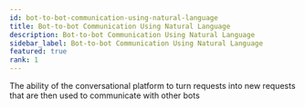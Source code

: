 ```yaml
---
id: bot-to-bot-communication-using-natural-language
title: Bot-to-bot Communication Using Natural Language 
description: Bot-to-bot Communication Using Natural Language 
sidebar_label: Bot-to-bot Communication Using Natural Language 
featured: true
rank: 1
---
```

 
The ability of the conversational platform to turn requests into new requests that are then used to communicate with other bots